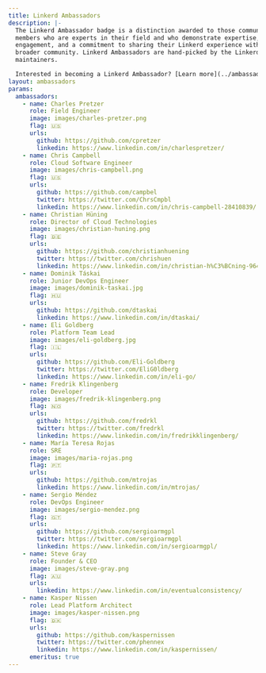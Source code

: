 ```yaml
---
title: Linkerd Ambassadors
description: |-
  The Linkerd Ambassador badge is a distinction awarded to those community
  members who are experts in their field and who demonstrate expertise, passion,
  engagement, and a commitment to sharing their Linkerd experience with the
  broader community. Linkerd Ambassadors are hand-picked by the Linkerd
  maintainers.

  Interested in becoming a Linkerd Ambassador? [Learn more](../ambassadors-apply/).
layout: ambassadors
params:
  ambassadors:
    - name: Charles Pretzer
      role: Field Engineer
      image: images/charles-pretzer.png
      flag: 🇺🇸
      urls:
        github: https://github.com/cpretzer
        linkedin: https://www.linkedin.com/in/charlespretzer/
    - name: Chris Campbell
      role: Cloud Software Engineer
      image: images/chris-campbell.png
      flag: 🇺🇸
      urls:
        github: https://github.com/campbel
        twitter: https://twitter.com/ChrsCmpbl
        linkedin: https://www.linkedin.com/in/chris-campbell-28410839/
    - name: Christian Hüning
      role: Director of Cloud Technologies
      image: images/christian-huning.png
      flag: 🇩🇪
      urls:
        github: https://github.com/christianhuening
        twitter: https://twitter.com/chrishuen
        linkedin: https://www.linkedin.com/in/christian-h%C3%BCning-964191a3/
    - name: Dominik Táskai
      role: Junior DevOps Engineer
      image: images/dominik-taskai.jpg
      flag: 🇭🇺
      urls:
        github: https://github.com/dtaskai
        linkedin: https://www.linkedin.com/in/dtaskai/
    - name: Eli Goldberg
      role: Platform Team Lead
      image: images/eli-goldberg.jpg
      flag: 🇮🇱
      urls:
        github: https://github.com/Eli-Goldberg
        twitter: https://twitter.com/EliG0ldberg
        linkedin: https://www.linkedin.com/in/eli-go/
    - name: Fredrik Klingenberg
      role: Developer
      image: images/fredrik-klingenberg.png
      flag: 🇳🇴
      urls:
        github: https://github.com/fredrkl
        twitter: https://twitter.com/fredrkl
        linkedin: https://www.linkedin.com/in/fredrikklingenberg/
    - name: María Teresa Rojas
      role: SRE
      image: images/maria-rojas.png
      flag: 🇵🇹
      urls:
        github: https://github.com/mtrojas
        linkedin: https://www.linkedin.com/in/mtrojas/
    - name: Sergio Méndez
      role: DevOps Engineer
      image: images/sergio-mendez.png
      flag: 🇬🇹
      urls:
        github: https://github.com/sergioarmgpl
        twitter: https://twitter.com/sergioarmgpl
        linkedin: https://www.linkedin.com/in/sergioarmgpl/
    - name: Steve Gray
      role: Founder & CEO
      image: images/steve-gray.png
      flag: 🇦🇺
      urls:
        linkedin: https://www.linkedin.com/in/eventualconsistency/
    - name: Kasper Nissen
      role: Lead Platform Architect
      image: images/kasper-nissen.png
      flag: 🇩🇰
      urls:
        github: https://github.com/kaspernissen
        twitter: https://twitter.com/phennex
        linkedin: https://www.linkedin.com/in/kaspernissen/
      emeritus: true
---
```

